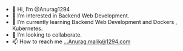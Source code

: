 - 👋 Hi, I’m @Anurag1294
- 👀 I’m interested in Backend Web Development.
- 🌱 I’m currently learning Backend Web Development and Dockers , Kubernetes.
- 💞️ I’m looking to collaborate.
- 📫 How to reach me ...Anurag.malik@1294.com

<!---
Anurag1294/Anurag1294 is a ✨ special ✨ repository because its `README.md` (this file) appears on your GitHub profile.
You can click the Preview link to take a look at your changes.
--->
